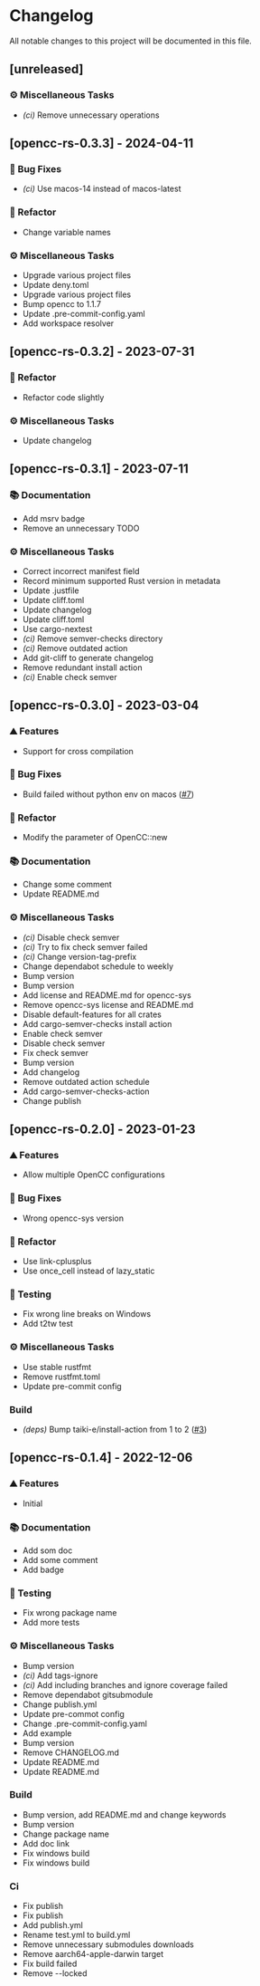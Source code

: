 # Changelog

All notable changes to this project will be documented in this file.

## [unreleased]

### ⚙️ Miscellaneous Tasks

- _(ci)_ Remove unnecessary operations

## [opencc-rs-0.3.3] - 2024-04-11

### 🐛 Bug Fixes

- _(ci)_ Use macos-14 instead of macos-latest

### 🚜 Refactor

- Change variable names

### ⚙️ Miscellaneous Tasks

- Upgrade various project files
- Update deny.toml
- Upgrade various project files
- Bump opencc to 1.1.7
- Update .pre-commit-config.yaml
- Add workspace resolver

## [opencc-rs-0.3.2] - 2023-07-31

### 🚜 Refactor

- Refactor code slightly

### ⚙️ Miscellaneous Tasks

- Update changelog

## [opencc-rs-0.3.1] - 2023-07-11

### 📚 Documentation

- Add msrv badge
- Remove an unnecessary TODO

### ⚙️ Miscellaneous Tasks

- Correct incorrect manifest field
- Record minimum supported Rust version in metadata
- Update .justfile
- Update cliff.toml
- Update changelog
- Update cliff.toml
- Use cargo-nextest
- _(ci)_ Remove semver-checks directory
- _(ci)_ Remove outdated action
- Add git-cliff to generate changelog
- Remove redundant install action
- _(ci)_ Enable check semver

## [opencc-rs-0.3.0] - 2023-03-04

### ⛰️ Features

- Support for cross compilation

### 🐛 Bug Fixes

- Build failed without python env on macos ([#7](https://github.com/novel-rs/opencc-rs/issues/7))

### 🚜 Refactor

- Modify the parameter of OpenCC::new

### 📚 Documentation

- Change some comment
- Update README.md

### ⚙️ Miscellaneous Tasks

- _(ci)_ Disable check semver
- _(ci)_ Try to fix check semver failed
- _(ci)_ Change version-tag-prefix
- Change dependabot schedule to weekly
- Bump version
- Bump version
- Add license and README.md for opencc-sys
- Remove opencc-sys license and README.md
- Disable default-features for all crates
- Add cargo-semver-checks install action
- Enable check semver
- Disable check semver
- Fix check semver
- Bump version
- Add changelog
- Remove outdated action schedule
- Add cargo-semver-checks-action
- Change publish

## [opencc-rs-0.2.0] - 2023-01-23

### ⛰️ Features

- Allow multiple OpenCC configurations

### 🐛 Bug Fixes

- Wrong opencc-sys version

### 🚜 Refactor

- Use link-cplusplus
- Use once_cell instead of lazy_static

### 🧪 Testing

- Fix wrong line breaks on Windows
- Add t2tw test

### ⚙️ Miscellaneous Tasks

- Use stable rustfmt
- Remove rustfmt.toml
- Update pre-commit config

### Build

- _(deps)_ Bump taiki-e/install-action from 1 to 2 ([#3](https://github.com/novel-rs/opencc-rs/issues/3))

## [opencc-rs-0.1.4] - 2022-12-06

### ⛰️ Features

- Initial

### 📚 Documentation

- Add som doc
- Add some comment
- Add badge

### 🧪 Testing

- Fix wrong package name
- Add more tests

### ⚙️ Miscellaneous Tasks

- Bump version
- _(ci)_ Add tags-ignore
- _(ci)_ Add including branches and ignore coverage failed
- Remove dependabot gitsubmodule
- Change publish.yml
- Update pre-commot config
- Change .pre-commit-config.yaml
- Add example
- Bump version
- Remove CHANGELOG.md
- Update README.md
- Update README.md

### Build

- Bump version, add README.md and change keywords
- Bump version
- Change package name
- Add doc link
- Fix windows build
- Fix windows build

### Ci

- Fix publish
- Fix publish
- Add publish.yml
- Rename test.yml to build.yml
- Remove unnecessary submodules downloads
- Remove aarch64-apple-darwin target
- Fix build failed
- Remove --locked
